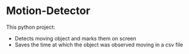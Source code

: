 # Motion-Detector
This python project:
- Detects moving object and marks them on screen
- Saves the time at which the object was observed moving in a csv file



